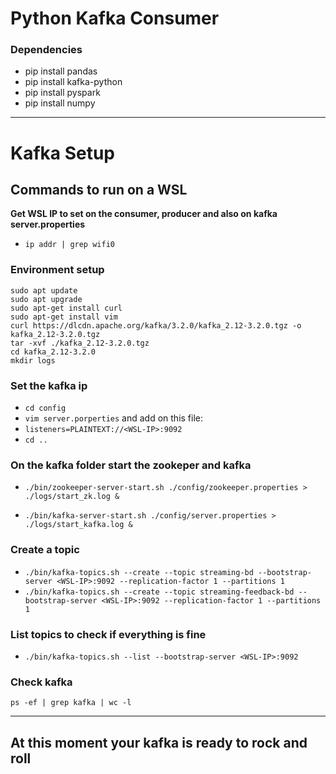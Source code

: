 # Python Kafka Consumer

### Dependencies
- pip install pandas
- pip install kafka-python
- pip install pyspark
- pip install numpy

***

# Kafka Setup
## Commands to run on a WSL

**Get WSL IP to set on the consumer, producer and also on kafka server.properties**
- `ip addr | grep wifi0`

### Environment setup
``` 
sudo apt update
sudo apt upgrade
sudo apt-get install curl
sudo apt-get install vim
curl https://dlcdn.apache.org/kafka/3.2.0/kafka_2.12-3.2.0.tgz -o kafka_2.12-3.2.0.tgz
tar -xvf ./kafka_2.12-3.2.0.tgz
cd kafka_2.12-3.2.0
mkdir logs
```

### Set the kafka ip
- `cd config`
- `vim server.porperties` and add on this file:
- `listeners=PLAINTEXT://<WSL-IP>:9092`
- `cd ..`

### On the kafka folder start the zookeper and kafka
- `./bin/zookeeper-server-start.sh ./config/zookeeper.properties > ./logs/start_zk.log &`

- `./bin/kafka-server-start.sh ./config/server.properties > ./logs/start_kafka.log &`

### Create a topic
- `./bin/kafka-topics.sh --create --topic streaming-bd --bootstrap-server <WSL-IP>:9092 --replication-factor 1 --partitions 1`
- `./bin/kafka-topics.sh --create --topic streaming-feedback-bd --bootstrap-server <WSL-IP>:9092 --replication-factor 1 --partitions 1`

### List topics to check if everything is fine
- `./bin/kafka-topics.sh --list --bootstrap-server <WSL-IP>:9092`

### Check kafka 
`ps -ef | grep kafka | wc -l`

***
## At this moment your kafka is ready to rock and roll
